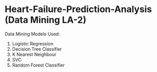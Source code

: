 # Heart-Failure-Prediction-Analysis (Data Mining LA-2)
Data Mining Models Used:
1. Logistic Regression 
2. Decision Tree Classifier 
3. K Nearest Neighbour 
4. SVC
5. Random Forest Classifier
